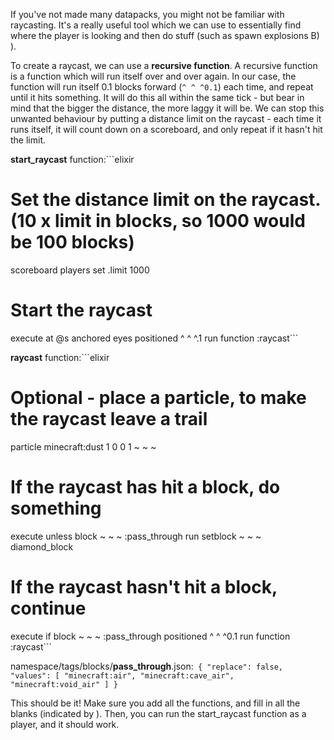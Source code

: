 If you've not made many datapacks, you might not be familiar with raycasting. It's a really useful tool which we can use to essentially find where the player is looking and then do stuff (such as spawn explosions B) ). 

To create a raycast, we can use a **recursive function**. A recursive function is a function which will run itself over and over again. In our case, the function will run itself 0.1 blocks forward (`^ ^ ^0.1`) each time, and repeat until it hits something. It will do this all within the same tick - but bear in mind that the bigger the distance, the more laggy it will be. We can stop this unwanted behaviour by putting a distance limit on the raycast - each time it runs itself, it will count down on a scoreboard, and only repeat if it hasn't hit the limit.

**start_raycast** function:```elixir
# Set the distance limit on the raycast. (10 x limit in blocks, so 1000 would be 100 blocks)
scoreboard players set .limit <objective> 1000

# Start the raycast
execute at @s anchored eyes positioned ^ ^ ^.1 run function <namespace>:raycast```

**raycast** function:```elixir
# Optional - place a particle, to make the raycast leave a trail
particle minecraft:dust 1 0 0 1 ~ ~ ~

# If the raycast has hit a block, do something
execute unless block ~ ~ ~ <namespace>:pass_through run setblock ~ ~ ~ diamond_block

# If the raycast hasn't hit a block, continue
execute if block ~ ~ ~ <namespace>:pass_through positioned ^ ^ ^0.1 run function <namespace>:raycast```

namespace/tags/blocks/**pass_through**.json:```
{
    "replace": false,
    "values": [
        "minecraft:air",
        "minecraft:cave_air",
        "minecraft:void_air"
    ]
}```

This should be it! Make sure you add all the functions, and fill in all the blanks (indicated by <this>). Then, you can run the start_raycast function as a player, and it should work.